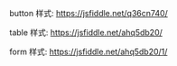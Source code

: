 
button 样式: https://jsfiddle.net/q36cn740/

table  样式: https://jsfiddle.net/ahq5db20/

form   样式: https://jsfiddle.net/ahq5db20/1/